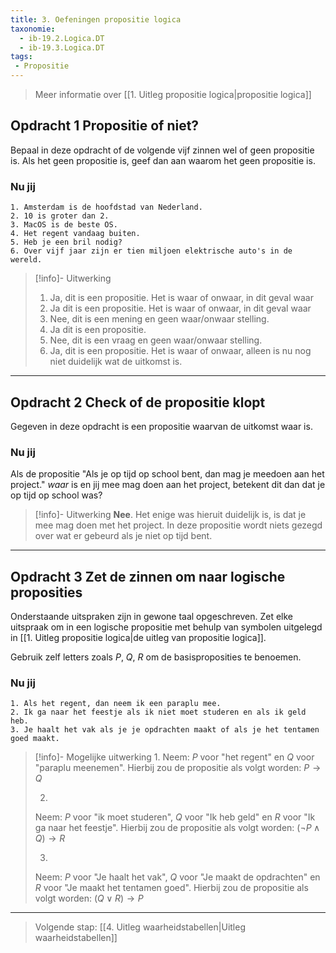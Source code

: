 ```yaml
---
title: 3. Oefeningen propositie logica
taxonomie:
  - ib-19.2.Logica.DT
  - ib-19.3.Logica.DT
tags:
 - Propositie
---
```


> Meer informatie over [[1. Uitleg propositie logica|propositie logica]]

## Opdracht 1 Propositie of niet?
Bepaal in deze opdracht of de volgende vijf zinnen wel of geen propositie is. Als het geen propositie is, geef dan aan waarom het geen propositie is.

### Nu jij
```
1. Amsterdam is de hoofdstad van Nederland.
2. 10 is groter dan 2.
3. MacOS is de beste OS.
4. Het regent vandaag buiten.
5. Heb je een bril nodig?
6. Over vijf jaar zijn er tien miljoen elektrische auto's in de wereld.
```

> [!info]- Uitwerking
> 1. Ja, dit is een propositie. Het is waar of onwaar, in dit geval waar
> 2. Ja dit is een propositie. Het is waar of onwaar, in dit geval waar
> 3. Nee, dit is een mening en geen waar/onwaar stelling. 
> 4. Ja dit is een propositie. 
> 5. Nee, dit is een vraag en geen waar/onwaar stelling.
> 6. Ja, dit is een propositie. Het is waar of onwaar, alleen is nu nog niet duidelijk wat de uitkomst is.

---

## Opdracht 2 Check of de propositie klopt
Gegeven in deze opdracht is een propositie waarvan de uitkomst waar is. 

### Nu jij
Als de propositie "Als je op tijd op school bent, dan mag je meedoen aan het project." *waar* is en jij mee mag doen aan het project, betekent dit dan dat je op tijd op school was?


> [!info]- Uitwerking
> **Nee**. Het enige was hieruit duidelijk is, is dat je mee mag doen met het project. In deze propositie wordt niets gezegd over wat er gebeurd als je niet op tijd bent.

---

## Opdracht 3 Zet de zinnen om naar logische proposities
Onderstaande uitspraken zijn in gewone taal opgeschreven. Zet elke uitspraak om in een logische propositie met behulp van symbolen uitgelegd in [[1. Uitleg propositie logica|de uitleg van propositie logica]].

Gebruik zelf letters zoals $P$, $Q$, $R$ om de basisproposities te benoemen.

### Nu jij 
```
1. Als het regent, dan neem ik een paraplu mee.
2. Ik ga naar het feestje als ik niet moet studeren en als ik geld heb.
3. Je haalt het vak als je je opdrachten maakt of als je het tentamen goed maakt.
```

> [!info]- Mogelijke uitwerking
> 1. 
> Neem: $P$ voor "het regent" en $Q$ voor "paraplu meenemen".
> Hierbij zou de propositie als volgt worden: $P \to Q$
>
> 2. 
> Neem: $P$ voor "ik moet studeren", $Q$ voor "Ik heb geld" en $R$ voor "Ik ga naar het feestje".
> Hierbij zou de propositie als volgt worden: $(\neg P \wedge Q) \to R$ 
> 
> 3. 
> Neem: $P$ voor "Je haalt het vak",  $Q$ voor "Je maakt de opdrachten" en $R$ voor "Je maakt het tentamen goed".
> Hierbij zou de propositie als volgt worden: $(Q \vee R) \to P$

---

> Volgende stap: [[4. Uitleg waarheidstabellen|Uitleg waarheidstabellen]]
